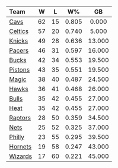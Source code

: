 | Team                            |  W  |  L  |  W%   |   GB   |
|:--------------------------------|:---:|:---:|:-----:|:------:|
| [Cavs](/r/clevelandcavs)        | 62  | 15  | 0.805 | 0.000  |
| [Celtics](/r/bostonceltics)     | 57  | 20  | 0.740 | 5.000  |
| [Knicks](/r/NYKnicks)           | 49  | 28  | 0.636 | 13.000 |
| [Pacers](/r/pacers)             | 46  | 31  | 0.597 | 16.000 |
| [Bucks](/r/MkeBucks)            | 42  | 34  | 0.553 | 19.500 |
| [Pistons](/r/DetroitPistons)    | 43  | 35  | 0.551 | 19.500 |
| [Magic](/r/OrlandoMagic)        | 38  | 40  | 0.487 | 24.500 |
| [Hawks](/r/AtlantaHawks)        | 36  | 41  | 0.468 | 26.000 |
| [Bulls](/r/chicagobulls)        | 35  | 42  | 0.455 | 27.000 |
| [Heat](/r/heat)                 | 35  | 42  | 0.455 | 27.000 |
| [Raptors](/r/torontoraptors)    | 28  | 50  | 0.359 | 34.500 |
| [Nets](/r/GoNets)               | 25  | 52  | 0.325 | 37.000 |
| [Philly](/r/sixers)             | 23  | 55  | 0.295 | 39.500 |
| [Hornets](/r/CharlotteHornets)  | 19  | 58  | 0.247 | 43.000 |
| [Wizards](/r/washingtonwizards) | 17  | 60  | 0.221 | 45.000 |